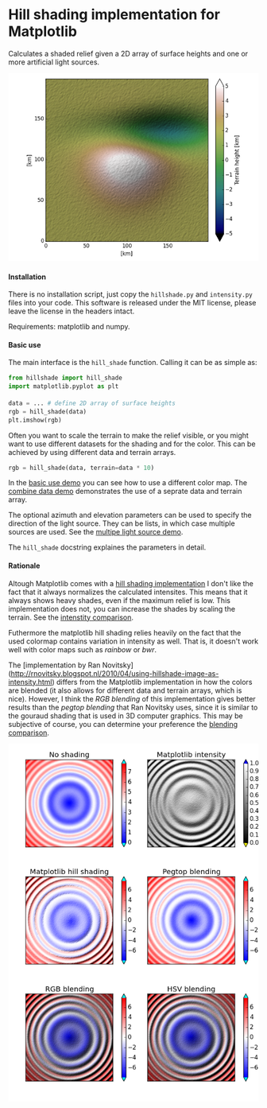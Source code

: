 Hill shading implementation for Matplotlib
==========================================

Calculates a shaded relief given a 2D array of surface heights and one or 
more artificial light sources.

![screen shot](screenshots/basic_use.png)

#### Installation

There is no installation script, just copy the `hillshade.py` and 
`intensity.py` files into your code. This software is released under the MIT 
license, please leave the license in the headers intact.

Requirements: matplotlib and numpy.

#### Basic use

The main interface is the `hill_shade` function. Calling it can be as simple as:

```Python
from hillshade import hill_shade
import matplotlib.pyplot as plt

data = ... # define 2D array of surface heights
rgb = hill_shade(data)
plt.imshow(rgb)
```

Often you want to scale the terrain to make the relief visible, or you might 
want to use different datasets for the shading and for the color. This can be 
achieved by using different data and terrain arrays.

```Python
rgb = hill_shade(data, terrain=data * 10)
```

In the [basic use demo](demo_multi_source.py) you can see how to use a different
color map. The [combine data demo](demo_combine.py) demonstrates the use of a
seprate data and terrain array.

The optional azimuth and elevation parameters can be used to specify the 
direction of the light source. They can be lists, in which case multiple sources
are used. See the [multipe light source demo](demo_multi_source.py).

The `hill_shade` docstring explaines the parameters in detail.

#### Rationale

Altough Matplotlib comes with a [hill shading implementation](http://matplotlib.org/examples/pylab_examples/shading_example.html) 
I don't like the fact that it always normalizes the calculated intensites. This
means that it always shows heavy shades, even if the maximum relief is low. This 
implementation does not, you can increase the shades by scaling the terrain.
See the [intenstity comparison](compare_intensity.py). 

Futhermore the matplotlib hill shading relies heavily on the fact that the 
used colormap contains variation in intensity as well. That is, it doesn't work
well with color maps such as _rainbow_ or _bwr_. 

The [implementation by Ran Novitsky]
(http://rnovitsky.blogspot.nl/2010/04/using-hillshade-image-as-intensity.html)
differs from the Matplotlib implementation in how the colors are blended (it 
also allows for different data and terrain arrays, which is nice). However, 
I think the _RGB blending_ of this implementation gives better results than the 
_pegtop blending_ that Ran Novitsky uses, since it is similar to the gouraud 
shading that is used in 3D computer graphics. This may be subjective of course, 
you can determine your preference the 
[blending comparison](compare_blending.py). 

![output of different blending methods](screenshots/compare_blending.png)

